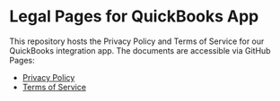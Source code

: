 # Legal Pages for QuickBooks App

This repository hosts the Privacy Policy and Terms of Service for our QuickBooks integration app. The documents are accessible via GitHub Pages:

- [Privacy Policy](https://github.com/YFChenry-alt/quickbooks-usage-legal-disclosures/blob/main/privacy-policy.md)
- [Terms of Service](https://github.com/YFChenry-alt/quickbooks-usage-legal-disclosures/blob/main/terms-of-service.md)
